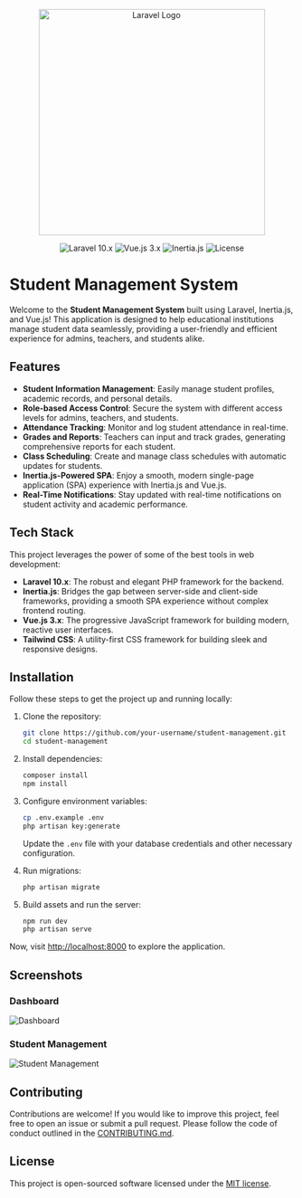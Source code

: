 
<p align="center"><a href="https://laravel.com" target="_blank"><img src="https://raw.githubusercontent.com/laravel/art/master/logo-lockup/5%20SVG/2%20CMYK/1%20Full%20Color/laravel-logolockup-cmyk-red.svg" width="400" alt="Laravel Logo"></a></p>

<p align="center">
<img src="https://img.shields.io/badge/laravel-10.x-red" alt="Laravel 10.x">
<img src="https://img.shields.io/badge/vue-3.x-brightgreen" alt="Vue.js 3.x">
<img src="https://img.shields.io/badge/inertia-0.10.0-blue" alt="Inertia.js">
<img src="https://img.shields.io/github/license/your-username/student-management" alt="License">
</p>

# Student Management System

Welcome to the **Student Management System** built using Laravel, Inertia.js, and Vue.js! This application is designed to help educational institutions manage student data seamlessly, providing a user-friendly and efficient experience for admins, teachers, and students alike.

## Features

- **Student Information Management**: Easily manage student profiles, academic records, and personal details.
- **Role-based Access Control**: Secure the system with different access levels for admins, teachers, and students.
- **Attendance Tracking**: Monitor and log student attendance in real-time.
- **Grades and Reports**: Teachers can input and track grades, generating comprehensive reports for each student.
- **Class Scheduling**: Create and manage class schedules with automatic updates for students.
- **Inertia.js-Powered SPA**: Enjoy a smooth, modern single-page application (SPA) experience with Inertia.js and Vue.js.
- **Real-Time Notifications**: Stay updated with real-time notifications on student activity and academic performance.

## Tech Stack

This project leverages the power of some of the best tools in web development:

- **Laravel 10.x**: The robust and elegant PHP framework for the backend.
- **Inertia.js**: Bridges the gap between server-side and client-side frameworks, providing a smooth SPA experience without complex frontend routing.
- **Vue.js 3.x**: The progressive JavaScript framework for building modern, reactive user interfaces.
- **Tailwind CSS**: A utility-first CSS framework for building sleek and responsive designs.

## Installation

Follow these steps to get the project up and running locally:

1. Clone the repository:

   ```bash
   git clone https://github.com/your-username/student-management.git
   cd student-management
   ```

2. Install dependencies:

   ```bash
   composer install
   npm install
   ```

3. Configure environment variables:

   ```bash
   cp .env.example .env
   php artisan key:generate
   ```

   Update the `.env` file with your database credentials and other necessary configuration.

4. Run migrations:

   ```bash
   php artisan migrate
   ```

5. Build assets and run the server:

   ```bash
   npm run dev
   php artisan serve
   ```

Now, visit [http://localhost:8000](http://localhost:8000) to explore the application.

## Screenshots

### Dashboard
![Dashboard](screenshot-dashboard.png)

### Student Management
![Student Management](screenshot-student-management.png)

## Contributing

Contributions are welcome! If you would like to improve this project, feel free to open an issue or submit a pull request. Please follow the code of conduct outlined in the [CONTRIBUTING.md](CONTRIBUTING.md).

## License

This project is open-sourced software licensed under the [MIT license](https://opensource.org/licenses/MIT).

